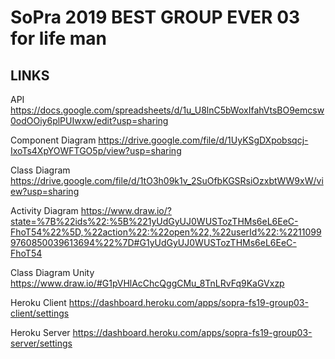 # SoPra 2019 BEST GROUP EVER 03 for life man

## LINKS
API 
https://docs.google.com/spreadsheets/d/1u_U8lnC5bWoxIfahVtsBO9emcsw0odOOiy6plPUIwxw/edit?usp=sharing

Component Diagram
https://drive.google.com/file/d/1UyKSgDXpobsqcj-IxoTs4XpYOWFTGO5p/view?usp=sharing

Class Diagram
https://drive.google.com/file/d/1tO3h09k1v_2SuOfbKGSRsiOzxbtWW9xW/view?usp=sharing

Activity Diagram
https://www.draw.io/?state=%7B%22ids%22:%5B%221yUdGyUJ0WUSTozTHMs6eL6EeC-FhoT54%22%5D,%22action%22:%22open%22,%22userId%22:%22110999760850039613694%22%7D#G1yUdGyUJ0WUSTozTHMs6eL6EeC-FhoT54

Class Diagram Unity
https://www.draw.io/#G1pVHlAcChcQggCMu_8TnLRvFq9KaGVxzp

Heroku Client
https://dashboard.heroku.com/apps/sopra-fs19-group03-client/settings

Heroku Server
https://dashboard.heroku.com/apps/sopra-fs19-group03-server/settings

